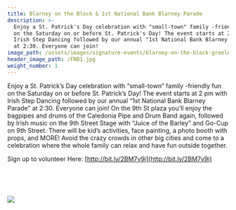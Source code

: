 ```yaml
---
title: Blarney on the Block & 1st National Bank Blarney Parade
description: >-
  Enjoy a St. Patrick's Day celebration with "small-town" family -friendly fun
  on the Saturday on or before St. Patrick's Day! The event starts at 2 pm with
  Irish Step Dancing followed by our annual "1st National Bank Blarney Parade"
  at 2:30. Everyone can join!
image_path: /assets/images/signature-events/blarney-on-the-block-greeley.png
header_image_path: /FNB1.jpg
weight_number: 1
---
```


Enjoy a St. Patrick’s Day celebration with “small-town” family -friendly fun on the Saturday on or before St. Patrick’s Day! The event starts at 2 pm with Irish Step Dancing followed by our annual “1st National Bank Blarney Parade” at 2:30. Everyone can join! On the 9th St plaza you’ll enjoy the bagpipes and drums of the Caledonia Pipe and Drum Band again, followed by Irish music on the 9th Street Stage with “Juice of the Barley” and Go-Cup on 9th Street. There will be kid’s activities, face painting, a photo booth with props, and MORE! Avoid the crazy crowds in other big cities and come to a celebration where the whole family can relax and have fun outside together.

Sign up to volunteer Here: [http://bit.ly/2BM7v9i](http://bit.ly/2BM7v9i)

 

 

![](/assets/versions/fnb1---x----274-64x---.jpg)